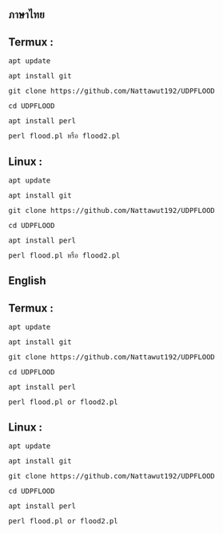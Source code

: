 <h2>ภาษาไทย</h2> 
  
<h2>Termux :</h2> 
  
<pre>apt update</pre>

<pre>apt install git</pre>

<pre>git clone https://github.com/Nattawut192/UDPFLOOD</pre>

<pre>cd UDPFLOOD</pre>

<pre>apt install perl</pre>

<pre>perl flood.pl หรือ flood2.pl </pre>

<h2>Linux : </h2>
  
<pre>apt update</pre>

<pre>apt install git</pre>

<pre>git clone https://github.com/Nattawut192/UDPFLOOD</pre>

<pre>cd UDPFLOOD</pre>

<pre>apt install perl</pre>

<pre>perl flood.pl หรือ flood2.pl </pre>


<h2>English</h2> 
  
<h2>Termux :</h2> 
  
<pre>apt update</pre>

<pre>apt install git</pre>

<pre>git clone https://github.com/Nattawut192/UDPFLOOD</pre>

<pre>cd UDPFLOOD</pre>

<pre>apt install perl</pre>

<pre>perl flood.pl or flood2.pl </pre>

<h2>Linux : </h2>
  
<pre>apt update</pre>

<pre>apt install git</pre>

<pre>git clone https://github.com/Nattawut192/UDPFLOOD</pre>

<pre>cd UDPFLOOD</pre>

<pre>apt install perl</pre>

<pre>perl flood.pl or flood2.pl </pre>


